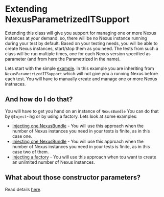 Extending NexusParametrizedITSupport
====================================

Extending this class will give you support for managing one or more Nexus instances at your demand, so, there will be no Nexus instance running during your test by default.
Based on your testing needs, you will be able to create Nexus instances, start/stop them as you need.
The tests from such a class will be run multiple times, one for each Nexus version specified as parameter (and from here the Parametrized in the name).

Lets start with the simple [example](NPITSExample01IT.java).
In this example you are inheriting from `NexusParametrizedITSupport` which will not give you a running Nexus before each test. You will have to manually create and manage one or more Nexus instnaces.

And how do I do that?
---------------------
You will have to get you hand on an instance of `NexusBundle` You can do that by `@Inject`-ing or by using a factory. Lets look at some examples:

* [Injecting one NexusBundle](NPITSExample02IT.java) - You will use this approach when the number of Nexus instances you need in your tests is finite, as in this case one.
* [Injecting one NexusBundle](NPITSExample03IT.java) - You will use this approach when the number of Nexus instances you need in your tests is finite, as in this case two of them.
* [Injecting a factory](NPITSExample04IT.java) - You will use this approach when tou want to create an unlimited number of Nexus instances.

What about those constructor parameters?
----------------------------------------
Read details [here](../nrpits/Parameters.md).

